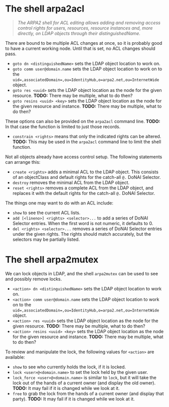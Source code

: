 # The shell arpa2acl

> *The ARPA2 shell for ACL editing allows adding and
> removing access control rights for users, resources,
> resource instances and, more directly, on LDAP
> objects through their distinguishedName.*

There are bound to be multiple ACL changes at once,
so it is probably good to have a current working node.
Until that is set, no ACL changes should pass.

  * `goto dn <distinguishedName>` sets the LDAP object location to work on.
  * `goto comm user@domain.name` sets the LDAP object location to work on to the `uid=,associatedDomain=,ou=IdentityHub,o=arpa2.net,ou=InternetWide` object.
  * `goto res <uuid>` sets the LDAP object location as the node for the given resource.  **TODO:** There may be multiple, what to do then?
  * `goto resins <uuid> <key>` sets the LDAP object location as the node for the given resource and instance.  **TODO:** There may be multiple, what to do then?

These options can also be provided on the `arpa2acl` command line.  **TODO:** In that case the function is limited to just those records.

  * `constrain <rights>` means that only the indicated rights can be altered.  **TODO:** This may be used in the `arpa2acl` command line to limit the shell function.

Not all objects already have access control setup.  The following statements can arrange this:

  * `create <rights>` adds a minimal ACL to the LDAP object.  This consists of an objectClass and default rights for the catch-all `@.` DoNAI Selector.
  * `destroy` removes the minimal ACL from the LDAP object.
  * `reset <rights>` removes a complete ACL from the LDAP object, and replaces it with the default rights for the catch-all `@.` DoNAI Selector.

The things one may want to do with an ACL include:

  * `show` to see the current ACL lists.
  * `add [<lineno>] <rights> <selector>...` to add a series of DoNAI Selector entries.  When the first word is not numeric, it defaults to 0.
  * `del <rights> <selector>...` removes a series of DoNAI Selector entries under the given rights.  The rights should match accurately, but the selectors may be partially listed.

# The shell arpa2mutex

We can lock objects in LDAP, and the shell `arpa2mutex` can be used to see and possibly remove locks.

  * `<action> dn <distinguishedName>` sets the LDAP object location to work on.
  * `<action> comm user@domain.name` sets the LDAP object location to work on to the `uid=,associatedDomain=,ou=IdentityHub,o=arpa2.net,ou=InternetWide` object.
  * `<action> res <uuid>` sets the LDAP object location as the node for the given resource.  **TODO:** There may be multiple, what to do then?
  * `<action> resins <uuid> <key>` sets the LDAP object location as the node for the given resource and instance.  **TODO:** There may be multiple, what to do then?

To review and manipulate the lock, the following values for `<action>` are available:

  * `show` to see who currently holds the lock, if it is locked.
  * `lock <user>@<domain.name>` to set the lock held by the given user.
  * `lock_force <user>@<domain.name>` is similar to `lock`, but it will take the lock out of the hands of a current owner (and display the old owner).  **TODO:** It may fail if it is changed while we look at it.
  * `free` to grab the lock from the hands of a current owner (and display that party).  **TODO:** It may fail if it is changed while we look at it.
 
